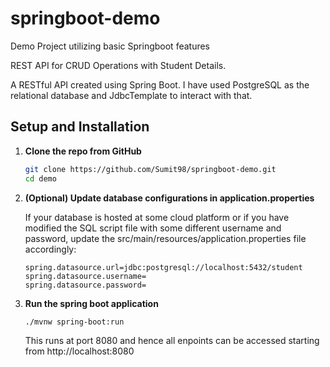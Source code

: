 # springboot-demo
Demo Project utilizing basic Springboot features

REST API for CRUD Operations with Student Details.

A RESTful API created using Spring Boot. I have used PostgreSQL as the relational database and JdbcTemplate to interact with that.

## Setup and Installation

1. **Clone the repo from GitHub**
   ```sh
   git clone https://github.com/Sumit98/springboot-demo.git
   cd demo
   ```
2. **(Optional) Update database configurations in application.properties**
   
   If your database is hosted at some cloud platform or if you have modified the SQL script file with some different username and password, update the src/main/resources/application.properties file accordingly:
   ```properties
   spring.datasource.url=jdbc:postgresql://localhost:5432/student
   spring.datasource.username=
   spring.datasource.password=
   ```
3. **Run the spring boot application**
   ```sh
   ./mvnw spring-boot:run
   ```
   This runs at port 8080 and hence all enpoints can be accessed starting from http://localhost:8080
